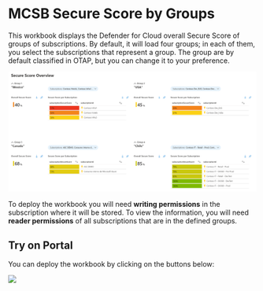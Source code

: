 # MCSB Secure Score by Groups

This workbook displays the Defender for Cloud overall Secure Score of groups of subscriptions. By default, it will load four groups; in each of them, you select the subscriptions that represent a group. The group are by default classified in OTAP, but you can change it to your preference.

![Workbook Overview](./workbook.png)

To deploy the workbook you will need **writing permissions** in the subscription where it will be stored. To view the information, you will need **reader permissions** of all subscriptions that are in the defined groups. 

## Try on Portal
You can deploy the workbook by clicking on the buttons below:

<a href="https://portal.azure.com/#create/Microsoft.Template/uri/https%3A%2F%2Fraw.githubusercontent.com%2Feriksnijder%2Fazure-workbooks%2Frefs%2Fheads%2Fmain%2Fworkbooks%2FSecure%20Score%20by%20Subscription%20Group%2FarmTemplate.json" target="_blank"><img src="https://aka.ms/deploytoazurebutton"/></a>
